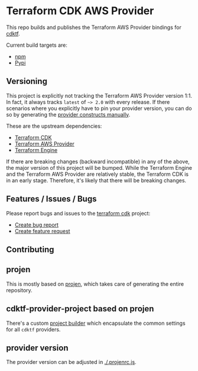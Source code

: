 # Terraform CDK AWS Provider

This repo builds and publishes the Terraform AWS Provider bindings for [cdktf](https://cdk.tf).

Current build targets are:

- [npm]()
- [Pypi]()

## Versioning

This project is explicitly not tracking the Terraform AWS Provider version 1:1. In fact, it always tracks `latest` of `~> 2.0` with every release. If there scenarios where you explicitly have to pin your provider version, you can do so by generating the [provider constructs manually]().

These are the upstream dependencies:

- [Terraform CDK](https://cdk.tf)
- [Terraform AWS Provider](https://cdk.tf/provider/aws-native)
- [Terraform Engine](https://cdk.tf/terraform)

If there are breaking changes (backward incompatible) in any of the above, the major version of this project will be bumped. While the Terraform Engine and the Terraform AWS Provider are relatively stable, the Terraform CDK is in an early stage. Therefore, it's likely that there will be breaking changes.

## Features / Issues / Bugs

Please report bugs and issues to the [terraform cdk](https://cdk.tf) project:

- [Create bug report](https://cdk.tf/bug)
- [Create feature request](https://cdk.tf/feature)

## Contributing

## projen

This is mostly based on [projen](https://github.com/eladb/projen), which takes care of generating the entire repository.

## cdktf-provider-project based on projen

There's a custom [project builder](https://github.com/skorfmann/cdktf-provider-project) which encapsulate the common settings for all `cdktf` providers.

## provider version

The provider version can be adjusted in [./.projenrc.js](./.projenrc.js).
